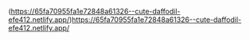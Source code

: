 (https://65fa70955fa1e72848a61326--cute-daffodil-efe412.netlify.app/)https://65fa70955fa1e72848a61326--cute-daffodil-efe412.netlify.app/
